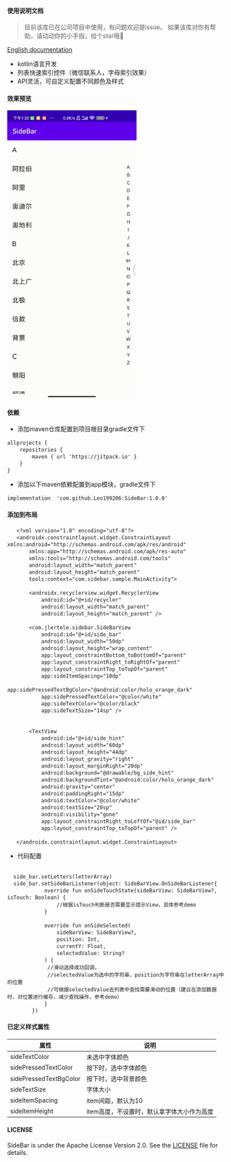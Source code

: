 #### 使用说明文档
> 目前该库已在公司项目中使用，有问题欢迎提issue。
> 如果该库对你有帮助，请动动你的小手指，给个star哦🤩     

[English documentation](https://raw.githubusercontent.com/Leo199206/SideBar/main/README_EN.md)

+ kotlin语言开发
+ 列表快速索引控件（微信联系人，字母索引效果）
+ API灵活，可自定义配置不同颜色及样式



#### 效果预览
<img src="https://raw.githubusercontent.com/Leo199206/SideBar/main/image/device-2021-02-19-132024.gif" width="300" heght="500" align=center />


#### 依赖
+ 添加maven仓库配置到项目根目录gradle文件下

```
allprojects {
    repositories {
        maven { url 'https://jitpack.io' }
    }
}
```

+ 添加以下maven依赖配置到app模块，gradle文件下

```
implementation  'com.github.Leo199206:SideBar:1.0.0'
```

#### 添加到布局

```
   <?xml version="1.0" encoding="utf-8"?>
   <androidx.constraintlayout.widget.ConstraintLayout xmlns:android="http://schemas.android.com/apk/res/android"
       xmlns:app="http://schemas.android.com/apk/res-auto"
       xmlns:tools="http://schemas.android.com/tools"
       android:layout_width="match_parent"
       android:layout_height="match_parent"
       tools:context="com.sidebar.sample.MainActivity">
   
       <androidx.recyclerview.widget.RecyclerView
           android:id="@+id/recycler"
           android:layout_width="match_parent"
           android:layout_height="match_parent" />
   
       <com.jlertele.sidebar.SideBarView
           android:id="@+id/side_bar"
           android:layout_width="50dp"
           android:layout_height="wrap_content"
           app:layout_constraintBottom_toBottomOf="parent"
           app:layout_constraintRight_toRightOf="parent"
           app:layout_constraintTop_toTopOf="parent"
           app:sideItemSpacing="10dp"
           app:sidePressedTextBgColor="@android:color/holo_orange_dark"
           app:sidePressedTextColor="@color/white"
           app:sideTextColor="@color/black"
           app:sideTextSize="14sp" />
   
   
       <TextView
           android:id="@+id/side_hint"
           android:layout_width="60dp"
           android:layout_height="44dp"
           android:layout_gravity="right"
           android:layout_marginRight="20dp"
           android:background="@drawable/bg_side_hint"
           android:backgroundTint="@android:color/holo_orange_dark"
           android:gravity="center"
           android:paddingRight="15dp"
           android:textColor="@color/white"
           android:textSize="20sp"
           android:visibility="gone"
           app:layout_constraintRight_toLeftOf="@id/side_bar"
           app:layout_constraintTop_toTopOf="parent" />
   
   </androidx.constraintlayout.widget.ConstraintLayout>
```

+ 代码配置

```

  side_bar.setLetters(letterArray)
  side_bar.setSideBarListener(object: SideBarView.OnSideBarListener{
            override fun onSideTouchState(sideBarView: SideBarView?, isTouch: Boolean) {
                //根据isTouch判断是否需要显示提示View，具体参考demo
            }

            override fun onSideSelected(
                sideBarView: SideBarView?,
                position: Int,
                currentY: Float,
                selectedValue: String?
            ) {
             //滑动选择成功回调，
             //selectedValue为选中的字符串，position为字符串在letterArray中的位置
             //可根据selectedValue去列表中查找需要滑动的位置（建议在添加数据时，对位置进行缓存，减少查找操作，参考demo）
            }
        })

```


#### 已定义样式属性

| 属性  | 说明 |
| --- | --- |
| sideTextColor | 未选中字体颜色 |
| sidePressedTextColor | 按下时，选中字体颜色 |
| sidePressedTextBgColor | 按下时，选中背景颜色 |
| sideTextSize | 字体大小 | 
| sideItemSpacing | item间距，默认为10 |
| sideItemHeight | item高度，不设置时，默认拿字体大小作为高度 |

#### LICENSE
SideBar is under the Apache License Version 2.0. See the [LICENSE](https://raw.githubusercontent.com/Leo199206/SideBar/main/LICENSE) file for details.